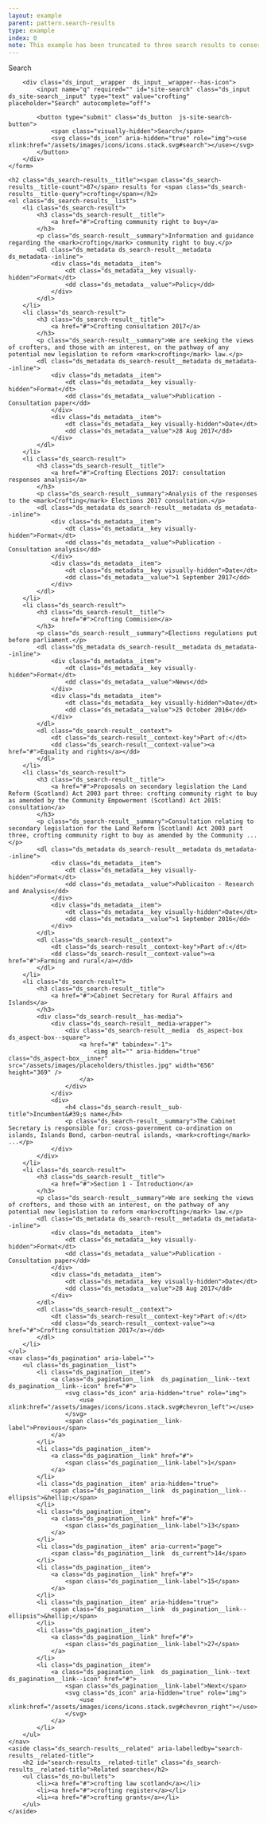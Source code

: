 ```yaml
---
layout: example
parent: pattern.search-results
type: example
index: 0
note: This example has been truncated to three search results to conserve space.
---
```


<div class="ds_search-results">
<div class="ds_site-search">
    <form role="search" class="ds_site-search__form">
        <label class="ds_label  visually-hidden" for="site-search">Search</label>

        <div class="ds_input__wrapper  ds_input__wrapper--has-icon">
            <input name="q" required="" id="site-search" class="ds_input  ds_site-search__input" type="text" value="crofting" placeholder="Search" autocomplete="off">

            <button type="submit" class="ds_button  js-site-search-button">
                <span class="visually-hidden">Search</span>
                <svg class="ds_icon" aria-hidden="true" role="img"><use xlink:href="/assets/images/icons/icons.stack.svg#search"></use></svg>
            </button>
        </div>
    </form>
</div>

    <h2 class="ds_search-results__title"><span class="ds_search-results__title-count">87</span> results for <span class="ds_search-results__title-query">crofting</span></h2>
    <ol class="ds_search-results__list">
        <li class="ds_search-result">
            <h3 class="ds_search-result__title">
                <a href="#">Crofting community right to buy</a>
            </h3>
            <p class="ds_search-result__summary">Information and guidance regarding the <mark>crofting</mark> community right to buy.</p>
            <dl class="ds_metadata ds_search-result__metadata  ds_metadata--inline">
                <div class="ds_metadata__item">
                    <dt class="ds_metadata__key visually-hidden">Format</dt>
                    <dd class="ds_metadata__value">Policy</dd>
                </div>
            </dl>
        </li>
        <li class="ds_search-result">
            <h3 class="ds_search-result__title">
                <a href="#">Crofting consultation 2017</a>
            </h3>
            <p class="ds_search-result__summary">We are seeking the views of crofters, and those with an interest, on the pathway of any potential new legislation to reform <mark>crofting</mark> law.</p>
            <dl class="ds_metadata ds_search-result__metadata ds_metadata--inline">
                <div class="ds_metadata__item">
                    <dt class="ds_metadata__key visually-hidden">Format</dt>
                    <dd class="ds_metadata__value">Publication - Consultation paper</dd>
                </div>
                <div class="ds_metadata__item">
                    <dt class="ds_metadata__key visually-hidden">Date</dt>
                    <dd class="ds_metadata__value">28 Aug 2017</dd>
                </div>
            </dl>
        </li>
        <li class="ds_search-result">
            <h3 class="ds_search-result__title">
                <a href="#">Crofting Elections 2017: consultation responses analysis</a>
            </h3>
            <p class="ds_search-result__summary">Analysis of the responses to the <mark>Crofting</mark> Elections 2017 consultation.</p>
            <dl class="ds_metadata ds_search-result__metadata ds_metadata--inline">
                <div class="ds_metadata__item">
                    <dt class="ds_metadata__key visually-hidden">Format</dt>
                    <dd class="ds_metadata__value">Publication - Consultation analysis</dd>
                </div>
                <div class="ds_metadata__item">
                    <dt class="ds_metadata__key visually-hidden">Date</dt>
                    <dd class="ds_metadata__value">1 September 2017</dd>
                </div>
            </dl>
        </li>
        <li class="ds_search-result">
            <h3 class="ds_search-result__title">
                <a href="#">Crofting Commision</a>
            </h3>
            <p class="ds_search-result__summary">Elections regulations put before parliament.</p>
            <dl class="ds_metadata ds_search-result__metadata ds_metadata--inline">
                <div class="ds_metadata__item">
                    <dt class="ds_metadata__key visually-hidden">Format</dt>
                    <dd class="ds_metadata__value">News</dd>
                </div>
                <div class="ds_metadata__item">
                    <dt class="ds_metadata__key visually-hidden">Date</dt>
                    <dd class="ds_metadata__value">25 October 2016</dd>
                </div>
            </dl>
            <dl class="ds_search-result__context">
                <dt class="ds_search-result__context-key">Part of:</dt>
                <dd class="ds_search-result__context-value"><a href="#">Equality and rights</a></dd>
            </dl>
        </li>
        <li class="ds_search-result">
            <h3 class="ds_search-result__title">
                <a href="#">Proposals on secondary legislation the Land Reform (Scotland) Act 2003 part three: crofting community right to buy as amended by the Community Empowerment (Scotland) Act 2015: consultation</a>
            </h3>
            <p class="ds_search-result__summary">Consultation relating to secondary legislation for the Land Reform (Scotland) Act 2003 part three, crofting community right to buy as amended by the Community ...</p>
            <dl class="ds_metadata ds_search-result__metadata ds_metadata--inline">
                <div class="ds_metadata__item">
                    <dt class="ds_metadata__key visually-hidden">Format</dt>
                    <dd class="ds_metadata__value">Publicaiton - Research and Analysis</dd>
                </div>
                <div class="ds_metadata__item">
                    <dt class="ds_metadata__key visually-hidden">Date</dt>
                    <dd class="ds_metadata__value">1 September 2016</dd>
                </div>
            </dl>
            <dl class="ds_search-result__context">
                <dt class="ds_search-result__context-key">Part of:</dt>
                <dd class="ds_search-result__context-value"><a href="#">Farming and rural</a></dd>
            </dl>
        </li>
        <li class="ds_search-result">
            <h3 class="ds_search-result__title">
                <a href="#">Cabinet Secretary for Rural Affairs and Islands</a>
            </h3>
            <div class="ds_search-result__has-media">
                <div class="ds_search-result__media-wrapper">
                    <div class="ds_search-result__media  ds_aspect-box  ds_aspect-box--square">
                        <a href="#" tabindex="-1">
                            <img alt="" aria-hidden="true" class="ds_aspect-box__inner" src="/assets/images/placeholders/thistles.jpg" width="656" height="369" />
                        </a>
                    </div>
                </div>
                <div>
                    <h4 class="ds_search-result__sub-title">Incumbent&#39;s name</h4>
                    <p class="ds_search-result__summary">The Cabinet Secretary is responsible for: cross-government co-ordination on islands, Islands Bond, carbon-neutral islands, <mark>crofting</mark> ...</p>
                </div>
            </div>
        </li>
        <li class="ds_search-result">
            <h3 class="ds_search-result__title">
                <a href="#">Section 1 - Introduction</a>
            </h3>
            <p class="ds_search-result__summary">We are seeking the views of crofters, and those with an interest, on the pathway of any potential new legislation to reform <mark>crofting</mark> law.</p>
            <dl class="ds_metadata ds_search-result__metadata ds_metadata--inline">
                <div class="ds_metadata__item">
                    <dt class="ds_metadata__key visually-hidden">Format</dt>
                    <dd class="ds_metadata__value">Publication - Consultation paper</dd>
                </div>
                <div class="ds_metadata__item">
                    <dt class="ds_metadata__key visually-hidden">Date</dt>
                    <dd class="ds_metadata__value">28 Aug 2017</dd>
                </div>
            </dl>
            <dl class="ds_search-result__context">
                <dt class="ds_search-result__context-key">Part of:</dt>
                <dd class="ds_search-result__context-value"><a href="#">Crofting consultation 2017</a></dd>
            </dl>
        </li>
    </ol>
    <nav class="ds_pagination" aria-label="">
        <ul class="ds_pagination__list">
            <li class="ds_pagination__item">
                <a class="ds_pagination__link  ds_pagination__link--text  ds_pagination__link--icon" href="#">
                    <svg class="ds_icon" aria-hidden="true" role="img">
                        <use xlink:href="/assets/images/icons/icons.stack.svg#chevron_left"></use>
                    </svg>
                    <span class="ds_pagination__link-label">Previous</span>
                </a>
            </li>
            <li class="ds_pagination__item">
                <a class="ds_pagination__link" href="#">
                    <span class="ds_pagination__link-label">1</span>
                </a>
            </li>
            <li class="ds_pagination__item" aria-hidden="true">
                <span class="ds_pagination__link  ds_pagination__link--ellipsis">&hellip;</span>
            </li>
            <li class="ds_pagination__item">
                <a class="ds_pagination__link" href="#">
                    <span class="ds_pagination__link-label">13</span>
                </a>
            </li>
            <li class="ds_pagination__item" aria-current="page">
                <span class="ds_pagination__link  ds_current">14</span>
            </li>
            <li class="ds_pagination__item">
                <a class="ds_pagination__link" href="#">
                    <span class="ds_pagination__link-label">15</span>
                </a>
            </li>
            <li class="ds_pagination__item" aria-hidden="true">
                <span class="ds_pagination__link  ds_pagination__link--ellipsis">&hellip;</span>
            </li>
            <li class="ds_pagination__item">
                <a class="ds_pagination__link" href="#">
                    <span class="ds_pagination__link-label">27</span>
                </a>
            </li>
            <li class="ds_pagination__item">
                <a class="ds_pagination__link  ds_pagination__link--text  ds_pagination__link--icon" href="#">
                    <span class="ds_pagination__link-label">Next</span>
                    <svg class="ds_icon" aria-hidden="true" role="img">
                        <use xlink:href="/assets/images/icons/icons.stack.svg#chevron_right"></use>
                    </svg>
                </a>
            </li>
        </ul>
    </nav>
    <aside class="ds_search-results__related" aria-labelledby="search-results__related-title">
        <h2 id="search-results__related-title" class="ds_search-results__related-title">Related searches</h2>
        <ul class="ds_no-bullets">
            <li><a href="#">crofting law scotland</a></li>
            <li><a href="#">crofting register</a></li>
            <li><a href="#">crofting grants</a></li>
        </ul>
    </aside>
</div>